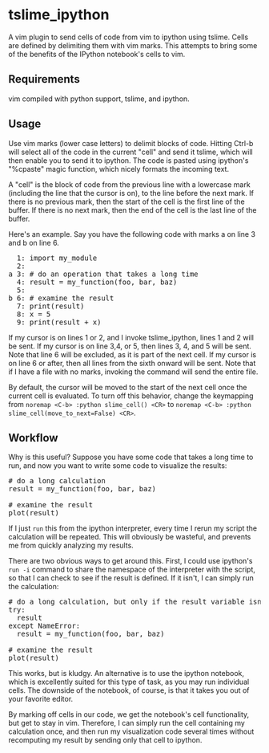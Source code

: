 tslime_ipython
==============

A vim plugin to send cells of code from vim to ipython using tslime.
Cells are defined by delimiting them with vim marks. This attempts to bring some of the benefits of
the IPython notebook's cells to vim.

Requirements 
------------
vim compiled with python support, tslime, and ipython.

Usage
-----
Use vim marks (lower case letters) to delimit blocks of code. Hitting Ctrl-b will select
all of the code in the current "cell" and send it tslime, which will then enable you to send it
to ipython. The code is pasted using ipython's "%cpaste" magic function, which nicely formats the incoming text.

A "cell" is the block of code from the previous line with a lowercase mark (including the line that the cursor is on), 
to the line before the next mark. If there is no previous mark, then the start of the cell is the first line
of the buffer. If there is no next mark, then the end of the cell is the last line of the buffer.

Here's an example. Say you have the following code with marks a on line 3 and b on line 6.

<pre>
  1: import my_module
  2:
a 3: # do an operation that takes a long time
  4: result = my_function(foo, bar, baz)
  5:
b 6: # examine the result
  7: print(result)
  8: x = 5
  9: print(result + x)
</pre>

If my cursor is on lines 1 or 2, and I invoke tslime_ipython, lines 1 and 2 will be sent.
If my cursor is on line 3,4, or 5, then lines 3, 4, and 5 will be sent. Note that line 6 will be excluded, as 
it is part of the next cell.
If my cursor is on line 6 or after, then all lines from the sixth onward will be sent.
Note that if I have a file with no marks, invoking the command will send the entire file.

By default, the cursor will be moved to the start of the next cell once the current cell is evaluated.
To turn off this behavior, change the keymapping from `noremap <C-b> :python slime_cell() <CR>` to 
`noremap <C-b> :python slime_cell(move_to_next=False) <CR>`.

Workflow
--------
Why is this useful? Suppose you have some code that takes a long time to run, and now you want to write some code to 
visualize the results:

<pre>
# do a long calculation
result = my_function(foo, bar, baz)

# examine the result
plot(result)
</pre>

If I just `run` this from the ipython interpreter, every time I rerun my script the calculation will
be repeated. This will obviously be wasteful, and prevents me from quickly analyzing my results.

There are two obvious ways to get around this. First, I could use ipython's `run -i` command to share the namespace
of the interpreter with the script, so that I can check to see if the result is defined. If it isn't, I can
simply run the calculation:

<pre>
# do a long calculation, but only if the result variable isn't in my scope
try:
  result
except NameError:
  result = my_function(foo, bar, baz)

# examine the result
plot(result)
</pre>

This works, but is kludgy. An alternative is to use the ipython notebook, which is excellently suited for this type
of task, as you may run individual cells. The downside of the notebook, of course, is that it takes you out of
your favorite editor.

By marking off cells in our code, we get the notebook's cell functionality, but get to stay in vim. Therefore,
I can simply run the cell containing my calculation once, and then run my visualization code several times without
recomputing my result by sending only that cell to ipython.
